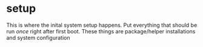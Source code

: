 # setup

This is where the inital system setup happens. Put everything that should be run *once* right after first boot.
These things are package/helper installations and system configuration
